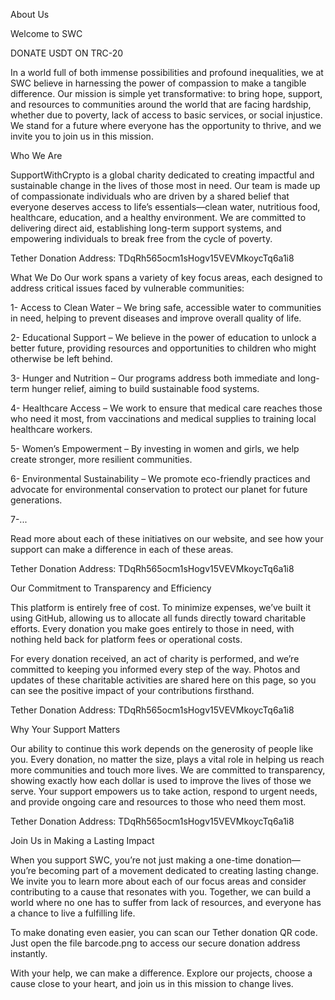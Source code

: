 About Us

Welcome to SWC

DONATE USDT ON TRC-20


In a world full of both immense possibilities and profound inequalities, we at SWC believe in harnessing the power of compassion to make a tangible difference. Our mission is simple yet transformative: to bring hope, support, and resources to communities around the world that are facing hardship, whether due to poverty, lack of access to basic services, or social injustice. We stand for a future where everyone has the opportunity to thrive, and we invite you to join us in this mission.

Who We Are

SupportWithCrypto is a global charity dedicated to creating impactful and sustainable change in the lives of those most in need. Our team is made up of compassionate individuals who are driven by a shared belief that everyone deserves access to life’s essentials—clean water, nutritious food, healthcare, education, and a healthy environment. We are committed to delivering direct aid, establishing long-term support systems, and empowering individuals to break free from the cycle of poverty.

Tether Donation Address: TDqRh565ocm1sHogv15VEVMkoycTq6a1i8

What We Do
Our work spans a variety of key focus areas, each designed to address critical issues faced by vulnerable communities:

1- Access to Clean Water – We bring safe, accessible water to communities in need, helping to prevent diseases and improve overall quality of life.

2- Educational Support – We believe in the power of education to unlock a better future, providing resources and opportunities to children who might otherwise be left behind.

3- Hunger and Nutrition – Our programs address both immediate and long-term hunger relief, aiming to build sustainable food systems.

4- Healthcare Access – We work to ensure that medical care reaches those who need it most, from vaccinations and medical supplies to training local healthcare workers.

5- Women’s Empowerment – By investing in women and girls, we help create stronger, more resilient communities.

6- Environmental Sustainability – We promote eco-friendly practices and advocate for environmental conservation to protect our planet for future generations.

7-...

Read more about each of these initiatives on our website, and see how your support can make a difference in each of these areas.

Tether Donation Address: TDqRh565ocm1sHogv15VEVMkoycTq6a1i8

Our Commitment to Transparency and Efficiency

This platform is entirely free of cost. To minimize expenses, we’ve built it using GitHub, allowing us to allocate all funds directly toward charitable efforts. Every donation you make goes entirely to those in need, with nothing held back for platform fees or operational costs.

For every donation received, an act of charity is performed, and we’re committed to keeping you informed every step of the way. Photos and updates of these charitable activities are shared here on this page, so you can see the positive impact of your contributions firsthand.

Tether Donation Address: TDqRh565ocm1sHogv15VEVMkoycTq6a1i8

Why Your Support Matters

Our ability to continue this work depends on the generosity of people like you. Every donation, no matter the size, plays a vital role in helping us reach more communities and touch more lives. We are committed to transparency, showing exactly how each dollar is used to improve the lives of those we serve. Your support empowers us to take action, respond to urgent needs, and provide ongoing care and resources to those who need them most.

Tether Donation Address: TDqRh565ocm1sHogv15VEVMkoycTq6a1i8

Join Us in Making a Lasting Impact

When you support SWC, you’re not just making a one-time donation—you’re becoming part of a movement dedicated to creating lasting change. We invite you to learn more about each of our focus areas and consider contributing to a cause that resonates with you. Together, we can build a world where no one has to suffer from lack of resources, and everyone has a chance to live a fulfilling life.

To make donating even easier, you can scan our Tether donation QR code. Just open the file barcode.png to access our secure donation address instantly.


With your help, we can make a difference. Explore our projects, choose a cause close to your heart, and join us in this mission to change lives.
